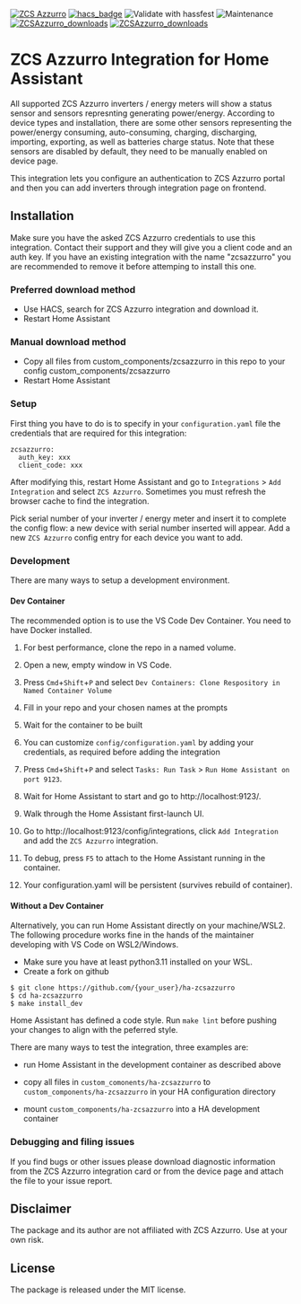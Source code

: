 [![ZCS Azzurro](https://img.shields.io/github/v/release/aturri/ha-zcsazzurro)](https://github.com/aturri/ha-zcsazzurro/releases/latest) [![hacs_badge](https://img.shields.io/badge/HACS-Default-blue.svg)](https://github.com/hacs/integration) ![Validate with hassfest](https://github.com/aturri/ha-zcsazzurro/workflows/Validate%20with%20hassfest/badge.svg) ![Maintenance](https://img.shields.io/maintenance/yes/2023.svg) [![ZCSAzzurro_downloads](https://img.shields.io/github/downloads/aturri/ha-zcsazzurro/total)](https://github.com/aturri/ha-zcsazzurro) [![ZCSAzzurro_downloads](https://img.shields.io/github/downloads/aturri/ha-zcsazzurro/latest/total)](https://github.com/aturri/ha-zcsazzurro)

# ZCS Azzurro Integration for Home Assistant

All supported ZCS Azzurro inverters / energy meters will show a status sensor and sensors represnting generating power/energy. According to device types and installation, there are some other sensors representing the power/energy consuming, auto-consuming, charging, discharging, importing, exporting, as well as batteries charge status. Note that these sensors are disabled by default, they need to be manually enabled on device page.

This integration lets you configure an authentication to ZCS Azzurro portal and then you can add inverters through integration page on frontend.

## Installation

Make sure you have the asked ZCS Azzurro credentials to use this integration. Contact their support and they will give you a client code and an auth key.
If you have an existing integration with the name "zcsazzurro" you are recommended to remove it before attemping to install this one.

### Preferred download method

- Use HACS, search for ZCS Azzurro integration and download it.
- Restart Home Assistant

### Manual download method

- Copy all files from custom_components/zcsazzurro in this repo to your config custom_components/zcsazzurro
- Restart Home Assistant

### Setup

First thing you have to do is to specify in your `configuration.yaml` file the credentials that are required for this integration:
```
zcsazzurro:
  auth_key: xxx
  client_code: xxx
```

After modifying this, restart Home Assistant and go to `Integrations` > `Add Integration` and select `ZCS Azzurro`. Sometimes you must refresh the browser cache to find the integration.

Pick serial number of your inverter / energy meter and insert it to complete the config flow: a new device with serial number inserted will appear. Add a new `ZCS Azzurro` config entry for each device you want to add.

### Development

There are many ways to setup a development environment.

#### Dev Container

The recommended option is to use the VS Code Dev Container. You need to have Docker installed.

1. For best performance, clone the repo in a named volume.
1. Open a new, empty window in VS Code.
1. Press `Cmd`+`Shift`+`P` and select `Dev Containers: Clone Respository in Named Container Volume`
1. Fill in your repo and your chosen names at the prompts
1. Wait for the container to be built
1. You can customize `config/configuration.yaml` by adding your credentials, as required before adding the integration

1. Press `Cmd`+`Shift`+`P` and select `Tasks: Run Task` > `Run Home Assistant on port 9123`.
1. Wait for Home Assistant to start and go to http://localhost:9123/.
1. Walk through the Home Assistant first-launch UI.
1. Go to http://localhost:9123/config/integrations, click `Add Integration` and add the `ZCS Azzurro` integration.
1. To debug, press `F5` to attach to the Home Assistant running in the container.
1. Your configuration.yaml will be persistent (survives rebuild of container).

#### Without a Dev Container

Alternatively, you can run Home Assistant directly on your machine/WSL2. The following procedure works fine in the hands of the maintainer developing with VS Code on WSL2/Windows.

- Make sure you have at least python3.11 installed on your WSL.
- Create a fork on github

```
$ git clone https://github.com/{your_user}/ha-zcsazzurro
$ cd ha-zcsazzurro
$ make install_dev
```

Home Assistant has defined a code style. Run `make lint` before pushing your changes to align with the peferred style.

There are many ways to test the integration, three examples are:

- run Home Assistant in the development container as described above

- copy all files in `custom_comonents/ha-zcsazzurro` to `custom_components/ha-zcsazzurro` in your HA configuration directory
- mount `custom_components/ha-zcsazzurro` into a HA development container

### Debugging and filing issues

If you find bugs or other issues please download diagnostic information from the ZCS Azzurro integration card or from the device page and attach the file to your issue report.

## Disclaimer

The package and its author are not affiliated with ZCS Azzurro. Use at your own risk.

## License

The package is released under the MIT license.
